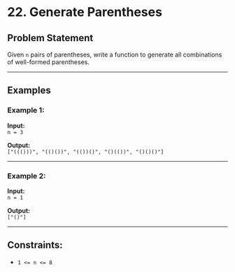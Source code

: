 # 22. Generate Parentheses

## Problem Statement

Given `n` pairs of parentheses, write a function to generate all combinations of well-formed parentheses.

---

## Examples

### Example 1:

**Input:**  
`n = 3`

**Output:**  
`["((()))", "(()())", "(())()", "()(())", "()()()"]`

---

### Example 2:

**Input:**  
`n = 1`

**Output:**  
`["()"]`

---

## Constraints:

- `1 <= n <= 8`

